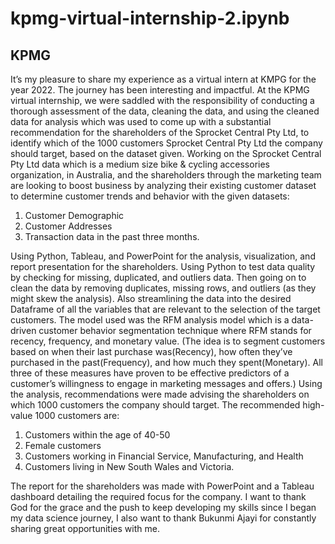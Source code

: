 # kpmg-virtual-internship-2.ipynb
## KPMG 

It’s my pleasure to share my experience as a virtual intern at KMPG for the year 2022. The journey has been interesting and impactful. At the KPMG virtual internship, we were saddled with the responsibility of conducting a thorough assessment of the data, cleaning the data, and using the cleaned data for analysis which was used to come up with a substantial recommendation for the shareholders of the  Sprocket Central Pty Ltd, to identify which of the 1000 customers Sprocket Central Pty Ltd the company should target, based on the dataset given.
Working on the Sprocket Central Pty Ltd data which is a medium size bike & cycling accessories organization, in Australia, and the shareholders through the marketing team are looking to boost business by analyzing their existing customer dataset to determine customer trends and behavior with the given datasets:
1. Customer Demographic
2. Customer Addresses
3.  Transaction data in the past three months.

Using  Python, Tableau, and PowerPoint for the analysis, visualization, and report presentation for the shareholders. 
Using Python to test data quality by checking for missing, duplicated, and outliers data. Then going on to clean the data by removing duplicates, missing rows, and outliers  (as they might skew the analysis). Also streamlining the data into the desired Dataframe of all the variables that are relevant to the selection of the target customers. 
The model used was the RFM analysis model which is a data-driven customer behavior segmentation technique where RFM stands for recency, frequency, and monetary value. (The idea is to segment customers based on when their last purchase was(Recency), how often they’ve purchased in the past(Frequency), and how much they spent(Monetary). All three of these measures have proven to be effective predictors of a customer’s willingness to engage in marketing messages and offers.)
Using the analysis, recommendations were made advising the shareholders on which 1000 customers the company should target. The recommended high-value 1000 customers are:
1. Customers within the age of 40-50
2. Female customers
3. Customers working in Financial Service, Manufacturing, and Health
4. Customers living in New South Wales and Victoria.

The report for the shareholders was made with PowerPoint and a Tableau dashboard detailing the required focus for the company.
I want to thank God for the grace and the push to keep developing my skills since I began my data science journey, I also want to thank Bukunmi Ajayi for constantly sharing great opportunities with me.
